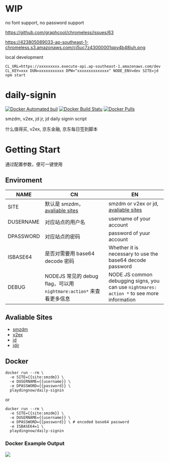 # WIP

no font support, no password support

https://github.com/graphcool/chromeless/issues/63

https://423805089033-ap-southeast-1-chromeless.s3.amazonaws.com/cj5uc7z43000001qpv4b48juh.png

local development

```shell
CL_URL=https://xxxxxxxxx.execute-api.ap-southeast-1.amazonaws.com/dev CL_KEY=xxx DUN=xxxxxxxxxxx DPW="xxxxxxxxxxxxxx" NODE_ENV=dev SITE=jd npm start
```

# daily-signin

[![Docker Automated buil](https://img.shields.io/docker/automated/playdingnow/daily-signin.svg?style=flat-square)](https://hub.docker.com/r/playdingnow/daily-signin/)
[![Docker Build Statu](https://img.shields.io/docker/build/playdingnow/daily-signin.svg?style=flat-square)](https://hub.docker.com/r/playdingnow/daily-signin)
[![Docker Pulls](https://img.shields.io/docker/pulls/playdingnow/daily-signin.svg?style=flat-square)](https://hub.docker.com/r/playdingnow/daily-signin)

smzdm, v2ex, jd jr, jd daily signin script

什么值得买, v2ex, 京东金融, 京东每日签到脚本

# Getting Start

通过配置参数，便可一键使用

## Enviroment

| NAME| CN | EN  |
| --- | --- | --- |
| SITE | 默认是 smzdm，[avaliable sites](#avaliable-sites) | smzdm or v2ex or jd, [avaliable sites](#avaliable-sites) |
| DUSERNAME | 对应站点的用户名 | username of your account |
| DPASSWORD | 对应站点的密码 | password of yuur account |
| ISBASE64 | 是否对需要用 base64 decode 密码 | Whether it is necessary to use the base64 decode password |
| DEBUG | NODEJS 常见的 debug flag，可以用 `nightmare:action*` 来查看更多信息 | NODE JS common debugging signs, you can use `nightmares: action *` to see more information |


## Avaliable Sites

 - [smzdm](https://smzdm.com)
 - [v2ex](https://v2ex.com)
 - [jd](https://vip.jd.com)
 - [jdjr](https://vip.jr.jd.com)

## Docker

```shell
docker run --rm \
  -e SITE={{site:smzdm}} \
  -e DUSERNAME={{username}} \
  -e DPASSWORD={{password}} \
  playdingnow/daily-signin
```

or

```shell
docker run --rm \
  -e SITE={{site:smzdm}} \
  -e DUSERNAME={{username}} \
  -e DPASSWORD={{password}} \ # encoded base64 password
  -e ISBASE64=1 \
  playdingnow/daily-signin
```

### Docker Example Output

![](http://om4h4iqhe.bkt.clouddn.com/daily-signin-docker-output.png)
